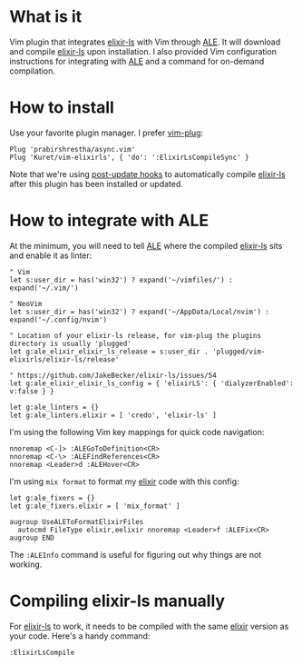 # What is it

Vim plugin that integrates [elixir-ls](https://github.com/JakeBecker/elixir-ls) with Vim through [ALE](https://github.com/w0rp/ale). It will download and compile [elixir-ls](https://github.com/JakeBecker/elixir-ls) upon installation. I also provided Vim configuration instructions for integrating with [ALE](https://github.com/w0rp/ale) and a command for on-demand compilation.

# How to install

Use your favorite plugin manager. I prefer [vim-plug](https://github.com/junegunn/vim-plug):

```
Plug 'prabirshrestha/async.vim'
Plug 'Kuret/vim-elixirls', { 'do': ':ElixirLsCompileSync' }
```

Note that we're using [post-update hooks](https://github.com/junegunn/vim-plug#post-update-hooks) to automatically compile [elixir-ls](https://github.com/JakeBecker/elixir-ls) after this plugin has been installed or updated.

# How to integrate with ALE

At the minimum, you will need to tell [ALE](https://github.com/w0rp/ale) where the compiled [elixir-ls](https://github.com/JakeBecker/elixir-ls) sits and enable it as linter:

```
" Vim
let s:user_dir = has('win32') ? expand('~/vimfiles/') : expand('~/.vim/')

" NeoVim
let s:user_dir = has('win32') ? expand('~/AppData/Local/nvim') : expand('~/.config/nvim')

" Location of your elixir-ls release, for vim-plug the plugins directory is usually 'plugged'
let g:ale_elixir_elixir_ls_release = s:user_dir . 'plugged/vim-elixirls/elixir-ls/release'

" https://github.com/JakeBecker/elixir-ls/issues/54
let g:ale_elixir_elixir_ls_config = { 'elixirLS': { 'dialyzerEnabled': v:false } }

let g:ale_linters = {}
let g:ale_linters.elixir = [ 'credo', 'elixir-ls' ]
```

I'm using the following Vim key mappings for quick code navigation:

```
nnoremap <C-]> :ALEGoToDefinition<CR>
nnoremap <C-\> :ALEFindReferences<CR>
nnoremap <Leader>d :ALEHover<CR>
```

I'm using `mix format` to format my [elixir](https://elixir-lang.org/) code with this config:

```
let g:ale_fixers = {}
let g:ale_fixers.elixir = [ 'mix_format' ]

augroup UseALEToFormatElixirFiles
  autocmd FileType elixir,eelixir nnoremap <Leader>f :ALEFix<CR>
augroup END
```

The `:ALEInfo` command is useful for figuring out why things are not working.

# Compiling elixir-ls manually

For [elixir-ls](https://github.com/JakeBecker/elixir-ls) to work, it needs to be compiled with the same [elixir](https://elixir-lang.org/) version as your code. Here's a handy command:

```
:ElixirLsCompile
```

